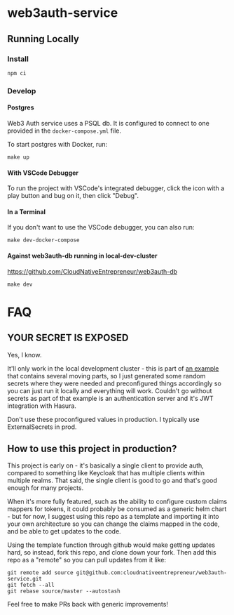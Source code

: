 # web3auth-service

## Running Locally

### Install

```
npm ci
```

### Develop

#### Postgres

Web3 Auth service uses a PSQL db. It is configured to connect to one provided in the `docker-compose.yml` file.

To start postgres with Docker, run:

```
make up
```

#### With VSCode Debugger

To run the project with VSCode's integrated debugger, click the icon with a play button and bug on it, then click "Debug".

#### In a Terminal

If you don't want to use the VSCode debugger, you can also run:

```
make dev-docker-compose
```

#### Against web3auth-db running in local-dev-cluster

https://github.com/CloudNativeEntrepreneur/web3auth-db

```
make dev
```

# FAQ

## YOUR SECRET IS EXPOSED

Yes, I know.

It'll only work in the local development cluster - this is part of [an example](https://github.com/CloudNativeEntrepreneur/web3auth-meta) that contains several moving parts, so I just generated some random secrets where they were needed and preconfigured things accordingly so you can just run it locally and everything will work. Couldn't go without secrets as part of that example is an authentication server and it's JWT integration with Hasura.

Don't use these proconfigured values in production. I typically use ExternalSecrets in prod.

## How to use this project in production?

This project is early on - it's basically a single client to provide auth, compared to something like Keycloak that has multiple clients within multiple realms. That said, the single client is good to go and that's good enough for many projects.

When it's more fully featured, such as the ability to configure custom claims mappers for tokens, it could probably be consumed as a generic helm chart - but for now, I suggest using this repo as a template and importing it into your own architecture so you can change the claims mapped in the code, and be able to get updates to the code.

Using the template function through github would make getting updates hard, so instead, fork this repo, and clone down your fork. Then add this repo as a "remote" so you can pull updates from it like:

```
git remote add source git@github.com:cloudnativeentrepreneur/web3auth-service.git
git fetch --all
git rebase source/master --autostash
```

Feel free to make PRs back with generic improvements!
